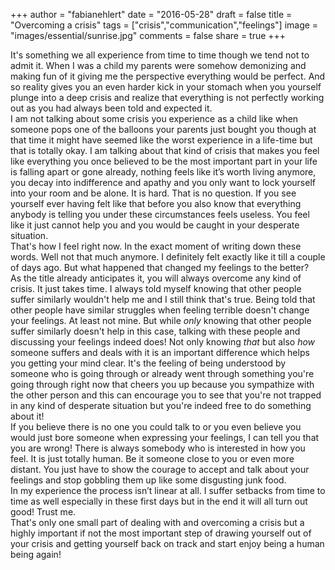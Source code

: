 +++
author = "fabianehlert"
date = "2016-05-28"
draft = false
title = "Overcoming a crisis"
tags = ["crisis","communication","feelings"]
image = "images/essential/sunrise.jpg"
comments = false
share = true
+++

It's something we all experience from time to time though we tend not to admit it. When I was a child my parents were somehow demonizing and making fun of it giving me the perspective everything would be perfect. And so reality gives you an even harder kick in your stomach when you yourself plunge into a deep crisis and realize that everything is not perfectly working out as you had always been told and expected it.
<br>I am not talking about some crisis you experience as a child like when someone pops one of the balloons your parents just bought you though at that time it might have seemed like the worst experience in a life-time but that is totally okay. I am talking about that kind of crisis that makes you feel like everything you once believed to be the most important part in your life is falling apart or gone already, nothing feels like it’s worth living anymore, you decay into indifference and apathy and you only want to lock yourself into your room and be alone. It is hard. That is no question. If you see yourself ever having felt like that before you also know that everything anybody is telling you under these circumstances feels useless. You feel like it just cannot help you and you would be caught in your desperate situation.
<br>That's how I feel right now. In the exact moment of writing down these words. Well not that much anymore. I definitely felt exactly like it till a couple of days ago. But what happened that changed my feelings to the better?
<br>As the title already anticipates it, you will always overcome any kind of crisis. It just takes time. I always told myself knowing that other people suffer similarly wouldn't help me and I still think that's true. Being told that other people have similar struggles when feeling terrible doesn't change your feelings. At least not mine. But while _only_ knowing that other people suffer similarly doesn't help in this case, talking with these people and discussing your feelings indeed does! Not only knowing _that_ but also _how_ someone suffers and deals with it is an important difference which helps you getting your mind clear. It's the feeling of being understood by someone who is going through or already went through something you're going through right now that cheers you up because you sympathize with the other person and this can encourage you to see that you're not trapped in any kind of desperate situation but you're indeed free to do something about it!
<br>If you believe there is no one you could talk to or you even believe you would just bore someone when expressing your feelings, I can tell you that you are wrong! There is always somebody who is interested in how you feel. It is just totally human. Be it someone close to you or even more distant. You just have to show the courage to accept and talk about your feelings and stop gobbling them up like some disgusting junk food.
<br>In my experience the process isn’t linear at all. I suffer setbacks from time to time as well especially in these first days but in the end it will all turn out good! Trust me.
<br>That's only one small part of dealing with and overcoming a crisis but a highly important if not the most important step of drawing yourself out of your crisis and getting yourself back on track and start enjoy being a human being again!
